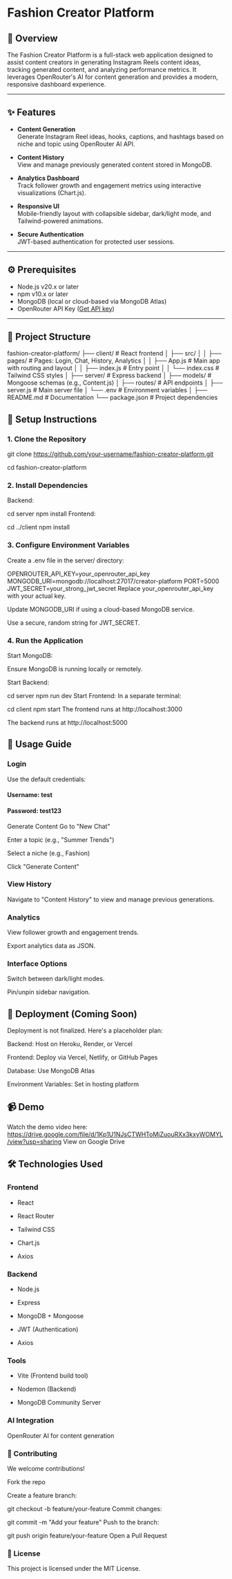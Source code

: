 # Fashion Creator Platform

## 📌 Overview

The Fashion Creator Platform is a full-stack web application designed to assist content creators in generating Instagram Reels content ideas, tracking generated content, and analyzing performance metrics. It leverages OpenRouter's AI for content generation and provides a modern, responsive dashboard experience.

---

## ✨ Features

- **Content Generation**  
  Generate Instagram Reel ideas, hooks, captions, and hashtags based on niche and topic using OpenRouter AI API.

- **Content History**  
  View and manage previously generated content stored in MongoDB.

- **Analytics Dashboard**  
  Track follower growth and engagement metrics using interactive visualizations (Chart.js).

- **Responsive UI**  
  Mobile-friendly layout with collapsible sidebar, dark/light mode, and Tailwind-powered animations.

- **Secure Authentication**  
  JWT-based authentication for protected user sessions.

---

## ⚙️ Prerequisites

- Node.js v20.x or later  
- npm v10.x or later  
- MongoDB (local or cloud-based via MongoDB Atlas)  
- OpenRouter API Key ([Get API key](https://openrouter.ai/keys))

---

## 📁 Project Structure

fashion-creator-platform/
├── client/ # React frontend
│ ├── src/
│ │ ├── pages/ # Pages: Login, Chat, History, Analytics
│ │ ├── App.js # Main app with routing and layout
│ │ ├── index.js # Entry point
│ │ └── index.css # Tailwind CSS styles
│
├── server/ # Express backend
│ ├── models/ # Mongoose schemas (e.g., Content.js)
│ ├── routes/ # API endpoints
│ ├── server.js # Main server file
│ └── .env # Environment variables
│
├── README.md # Documentation
└── package.json # Project dependencies

## 🚀 Setup Instructions

### 1. Clone the Repository


git clone https://github.com/your-username/fashion-creator-platform.git

cd fashion-creator-platform
### 2. Install Dependencies
Backend:


cd server
npm install
Frontend:


cd ../client
npm install
### 3. Configure Environment Variables
Create a .env file in the server/ directory:


OPENROUTER_API_KEY=your_openrouter_api_key
MONGODB_URI=mongodb://localhost:27017/creator-platform
PORT=5000
JWT_SECRET=your_strong_jwt_secret
Replace your_openrouter_api_key with your actual key.

Update MONGODB_URI if using a cloud-based MongoDB service.

Use a secure, random string for JWT_SECRET.

### 4. Run the Application
Start MongoDB:

Ensure MongoDB is running locally or remotely.

Start Backend:

cd server
npm run dev
Start Frontend:
In a separate terminal:

cd client
npm start
The frontend runs at http://localhost:3000

The backend runs at http://localhost:5000

## 🧪 Usage Guide
### Login
Use the default credentials:

#### Username: test

#### Password: test123

Generate Content
Go to "New Chat"

Enter a topic (e.g., "Summer Trends")

Select a niche (e.g., Fashion)

Click "Generate Content"

### View History
Navigate to "Content History" to view and manage previous generations.

### Analytics
View follower growth and engagement trends.

Export analytics data as JSON.

### Interface Options
Switch between dark/light modes.

Pin/unpin sidebar navigation.

## 🚧 Deployment (Coming Soon)
Deployment is not finalized. Here's a placeholder plan:

Backend: Host on Heroku, Render, or Vercel

Frontend: Deploy via Vercel, Netlify, or GitHub Pages

Database: Use MongoDB Atlas

Environment Variables: Set in hosting platform

## 📹 Demo
Watch the demo video here: https://drive.google.com/file/d/1Kp1U1NJsCTWHToMjZuouRXx3kxyWOMYL/view?usp=sharing
View on Google Drive

## 🛠️ Technologies Used
### Frontend
- React

- React Router

- Tailwind CSS

- Chart.js

- Axios

### Backend
- Node.js

- Express

- MongoDB + Mongoose

- JWT (Authentication)

- Axios

### Tools
- Vite (Frontend build tool)

- Nodemon (Backend)

- MongoDB Community Server

### AI Integration
OpenRouter AI for content generation

### 🤝 Contributing
We welcome contributions!

Fork the repo

Create a feature branch:

git checkout -b feature/your-feature
Commit changes:

git commit -m "Add your feature"
Push to the branch:


git push origin feature/your-feature
Open a Pull Request

### 📄 License
This project is licensed under the MIT License.
